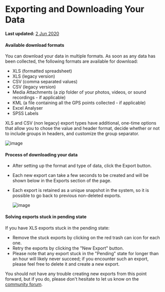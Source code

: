 # Exporting and Downloading Your Data
**Last updated:** <a href="https://github.com/kobotoolbox/docs/blob/c0bd63f559060323f1d99bc744706216bf0e1c8c/source/export_download.md" class="reference">2 Jun 2020</a>

#### Available download formats
You can download your data in multiple formats. As soon as any data has been collected, the following formats are available for download:

* XLS (formatted spreadsheet)
* XLS (legacy version)
* CSV (comma separated values)
* CSV (legacy version)
* Media Attachments (a zip folder of your photos, videos, or sound recordings - if applicable)
* KML (a file containing all the GPS points collected - if applicable)
* Excel Analyser
* SPSS Labels

XLS and CSV (non legacy) export types have additional, one-time options that allow you to chose the value and header format, decide whether or not to include groups in headers, and customize the group separator. 

![image](/images/export_download/value_header.jpg)

#### Process of downloading your data

* After setting up the format and type of data, click the Export button. 
* Each new export can take a few seconds to be created and will be shown below in the Exports section of the page. 
* Each export is retained as a unique snapshot in the system, so it is possible to go back to previous non-deleted exports. 

    ![image](/images/export_download/export.jpg)

#### Solving exports stuck in pending state

If you have XLS exports stuck in the pending state:

* Remove the stuck exports by clicking on the red trash can icon for each one. 
* Retry the exports by clicking the "New Export" button. 
* Please note that any export stuck in the "Pending" state for longer than an hour will likely never succeed; if you encounter such an export, please feel free to delete it and create a new export.

You should not have any trouble creating new exports from this point forward, but if you do, please don't hesitate to let us know on the [community forum](https://community.kobotoolbox.org/).
